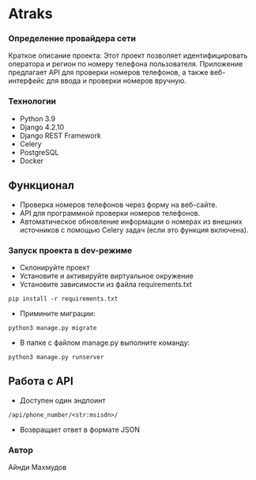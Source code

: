 # Atraks
### Определение провайдера сети
Краткое описание проекта: Этот проект позволяет идентифицировать оператора и регион по номеру телефона пользователя. Приложение предлагает API для проверки номеров телефонов, а также веб-интерфейс для ввода и проверки номеров вручную.

### Технологии
- Python 3.9
- Django 4.2.10
- Django REST Framework
- Celery
- PostgreSQL
- Docker

## Функционал
- Проверка номеров телефонов через форму на веб-сайте.
- API для программной проверки номеров телефонов.
- Автоматическое обновление информации о номерах из внешних источников с помощью Celery задач (если это функция включена).

### Запуск проекта в dev-режиме
- Cклонируйте проект
- Установите и активируйте виртуальное окружение
- Установите зависимости из файла requirements.txt
```
pip install -r requirements.txt
``` 

- Примините миграции:
```
python3 manage.py migrate
```

- В папке с файлом manage.py выполните команду:
```
python3 manage.py runserver
```

## Работа с API

- Доступен один эндпоинт
```
/api/phone_number/<str:msisdn>/
```
- Возвращает ответ в формате JSON


### Автор
Айнди Махмудов
